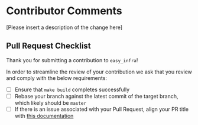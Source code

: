 # Contributor Comments
[Please insert a description of the change here]

## Pull Request Checklist
Thank you for submitting a contribution to `easy_infra`!

In order to streamline the review of your contribution we ask that you review and comply with the below requirements:
 - [ ] Ensure that `make build` completes successfully
 - [ ] Rebase your branch against the latest commit of the target branch, which likely should be `master`
 - [ ] If there is an issue associated with your Pull Request, align your PR title with [this documentation](https://help.github.com/en/articles/closing-issues-using-keywords)
